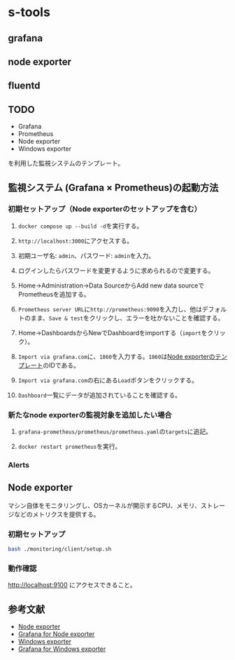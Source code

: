 # s-tools

## grafana

## node exporter

## fluentd

## TODO

- Grafana
- Prometheus
- Node exporter
- Windows exporter

を利用した監視システムのテンプレート。

## 監視システム (Grafana × Prometheus)の起動方法

### 初期セットアップ（Node exporterのセットアップを含む）

1. `docker compose up --build -d`を実行する。

2. `http://localhost:3000`にアクセスする。

3. 初期ユーザ名: `admin`、パスワード: `admin`を入力。

4. ログインしたらパスワードを変更するように求められるので変更する。

5. Home→Administration→Data SourceからAdd new data sourceでPrometheusを追加する。

6. `Prometheus server URL`に`http://prometheus:9090`を入力し、他はデフォルトのまま、`Save & test`をクリックし、エラーを吐かないことを確認する。

7. Home→DashboardsからNewでDashboardをimportする（`import`をクリック）。

8. `Import via grafana.com`に、`1860`を入力する。`1860`は[Node exporterのテンプレート](https://grafana.com/grafana/dashboards/1860-node-exporter-full/)のIDである。

9. `Import via grafana.com`の右にある`Load`ボタンをクリックする。

10. `Dashboard`一覧にデータが追加されていることを確認する。

### 新たなnode exporterの監視対象を追加したい場合

1. `grafana-prometheus/prometheus/prometheus.yaml`の`targets`に追記。

2. `docker restart prometheus`を実行。

### Alerts

<!-- TODO: -->

## Node exporter

マシン自体をモニタリングし、OSカーネルが開示するCPU、メモリ、ストレージなどのメトリクスを提供する。

### 初期セットアップ

```bash
bash ./monitoring/client/setup.sh
```

### 動作確認

<http://localhost:9100> にアクセスできること。

## 参考文献

- [Node exporter](https://github.com/prometheus/node_exporter)
- [Grafana for Node exporter](https://grafana.com/grafana/dashboards/1860-node-exporter-full)
- [Windows exporter](https://github.com/prometheus-community/windows_exporter)
- [Grafana for Windows exporter](https://grafana.com/grafana/dashboards/14694-windows-exporter-dashboard)
